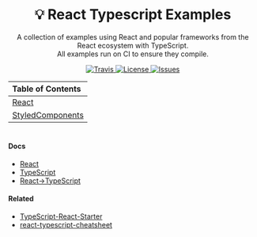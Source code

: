 <h1 align="center">
  💡 React Typescript Examples
</h1>

<p align="center">
  A collection of examples using React and popular frameworks from the React ecosystem with TypeScript.<br>
  All examples run on CI to ensure they compile.
</p>

<p align="center">
  <a href="https://travis-ci.com/n4bb12/examples-react-ts">
    <img alt="Travis" src="https://flat.badgen.net/travis/n4bb12/examples-react-ts?icon=travis">
  </a>
  <a href="https://raw.githubusercontent.com/n4bb12/examples-react-ts/master/LICENSE">
    <img alt="License" src="https://flat.badgen.net/github/license/n4bb12/examples-react-ts?icon=github">
  </a>
  <a href="https://github.com/n4bb12/examples-react-ts/issues/new">
    <img alt="Issues" src="https://flat.badgen.net/badge/github/create issue/pink?icon=github">
  </a>
</p>

| Table of Contents                         |
|:------------------------------------------|
| [React](src/react)                        |
| [StyledComponents](src/styled-components) |

#

#### Docs
- [React](https://reactjs.org/)
- [TypeScript](https://www.typescriptlang.org/docs/handbook/basic-types.html)
- [React->TypeScript](https://reactjs.org/docs/static-type-checking.html#typescript)

#### Related
- [TypeScript-React-Starter](https://github.com/Microsoft/TypeScript-React-Starter)
- [react-typescript-cheatsheet](https://github.com/sw-yx/react-typescript-cheatsheet)
